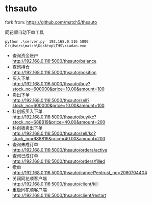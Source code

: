 # thsauto

fork from: https://github.com/match5/thsauto

同花顺自动下单工具

```
python .\server.py  192.168.0.116 5000 C:\Users\match\Desktop\THS\xiadan.exe
```
- 查询资金账户  
http://192.168.0.116:5000/thsauto/balance  
- 查询持仓  
http://192.168.0.116:5000/thsauto/position  
- 买入下单  
http://192.168.0.116:5000/thsauto/buy?stock_no=600000&price=10.00&amount=100  
- 卖出下单  
http://192.168.0.116:5000/thsauto/sell?stock_no=600000&price=10.00&amount=100  
- 科创板买入下单  
http://192.168.0.116:5000/thsauto/buy/kc?stock_no=688819&price=40.00&amount=200  
- 科创板卖出下单  
http://192.168.0.116:5000/thsauto/sell/kc?stock_no=688819&price=40.00&amount=200  
- 查询未成订单  
http://192.168.0.116:5000/thsauto/orders/active  
- 查询已成订单  
http://192.168.0.116:5000/thsauto/orders/filled  
- 撤单  
http://192.168.0.116:5000/thsauto/cancel?entrust_no=2060704404  
- 关闭同花顺客户端  
http://192.168.0.116:5000/thsauto/client/kill  
- 重启同花顺客户端  
http://192.168.0.116:5000/thsauto/client/restart  